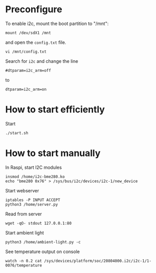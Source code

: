 # Preconfigure
To enable i2c, mount the boot partition to "/mnt":

```
mount /dev/sdX1 /mnt
```
and open the `config.txt` file.
```
vi /mnt/config.txt
```
Search for `i2c` and change the line 
```
#dtparam=i2c_arm=off
```

to 

```
dtparam=i2c_arm=on
```

# How to start efficiently
Start 
```
./start.sh
```

# How to start manually
In Raspi, start I2C modules 

```
insmod /home/i2c-bme280.ko
echo "bme280 0x76" > /sys/bus/i2c/devices/i2c-1/new_device
```

Start webserver

```
iptables -P INPUT ACCEPT
python3 /home/server.py
```

Read from server

```
wget -qO- stdout 127.0.0.1:80
```

Start ambient light 

```
python3 /home/ambient-light.py -c
```

See temperature output on console

```
watch -n 0.2 cat /sys/devices/platform/soc/20804000.i2c/i2c-1/1-0076/temperature
```
